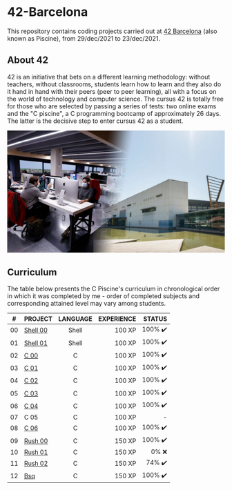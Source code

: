 # 42-Barcelona
This repository contains coding projects carried out at [42 Barcelona](https://www.42barcelona.com/) (also known as Piscine), from 29/dec/2021 to 23/dec/2021.
## About 42

42 is an initiative that bets on a different learning methodology: without teachers, without classrooms, students learn how to learn and they also do it hand in hand with their peers (peer to peer learning), all with a focus on the world of technology and computer science.
The cursus 42 is totally free for those who are selected by passing a series of tests: two online exams and the "C piscine", a C programming bootcamp of approximately 26 days. The latter is the decisive step to enter cursus 42 as a student.

[![Photo of a 42 Barcelona lab and ex](https://github.com/SixtoPineda/42-Barcelona/blob/main/Readmaterial/Portada.png)](https://www.42barcelona.com/)

## Curriculum

The table below presents the C Piscine's curriculum in chronological order in which it was completed by me - order of completed subjects and corresponding attained level may vary among students.

|#	|PROJECT							|LANGUAGE		|EXPERIENCE	|STATUS						|
|:-:|:--								|:-:		|--:		|--:						|
|00	|[Shell 00](./Shell/Shell00/)	|Shell		|100 XP		|100% :heavy_check_mark:	|
|01	|[Shell 01](./Shell/Shell01/)	|Shell		|100 XP		|100% :heavy_check_mark:	|
|02	|[C 00](./C/C-00)			|C			|100 XP		|100% :heavy_check_mark:	|
|03	|[C 01](./C/C-01)			|C			|100 XP		|100% :heavy_check_mark:	|
|04	|[C 02](./C/C-02)			|C			|100 XP		|100% :heavy_check_mark:		|
|05	|[C 03](./C/C-03)			|C			|100 XP		|100% :heavy_check_mark:	|
|06	|[C 04](./C/C-04)			|C			|100 XP		|100% :heavy_check_mark:	|
|07	|C 05		|C			|100 XP		|-  |
|08	|[C 06](./C/C-06)			|C			|100 XP		|100% :heavy_check_mark:	|
|09	|[Rush 00](./Rush/Rush00)		|C			|150 XP		|100% :heavy_check_mark:	|
|10	|[Rush 01](./Rush/Rush01)		|C			|150 XP		|0% :x:						|
|11	|[Rush 02](./Rush/Rush02)		|C			|150 XP		|74% :heavy_check_mark:	|
|12	|[Bsq](./Bsq)		|C			|150 XP		|100% :heavy_check_mark:	|
